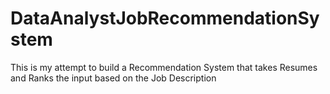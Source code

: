 # DataAnalystJobRecommendationSystem
This is my attempt to build a Recommendation System that takes Resumes and Ranks the input based on the Job Description
